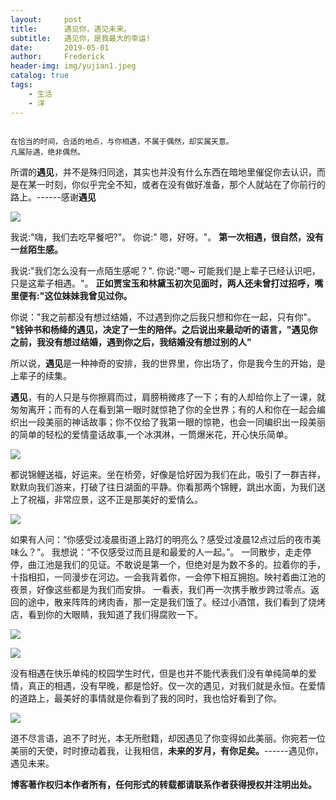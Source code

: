```yaml
---
layout:     post
title:      遇见你，遇见未来。
subtitle:   遇见你，是我最大的幸运!
date:       2019-05-01
author:     Frederick
header-img: img/yujian1.jpeg
catalog: true
tags:
    - 生活
    - 洋
---
```


```

在恰当的时间，合适的地点，与你相遇，不属于偶然，却实属天意。
凡属际遇，绝非偶然。
```

所谓的**遇见**，并不是殊归同途，其实也并没有什么东西在暗地里催促你去认识，而是在某一时刻，你似乎完全不知，或者在没有做好准备，那个人就站在了你前行的路上。------感谢**遇见**

![](https://github.com/FrederickHou/FrederickHou.github.io/blob/master/img/yujian6.jpeg?raw=true)

我说:"嗨，我们去吃早餐吧?"。 
你说:" 嗯，好呀。"。
**第一次相遇，很自然，没有一丝陌生感。**

我说:"我们怎么没有一点陌生感呢？".
你说:"嗯~ 可能我们是上辈子已经认识吧，只是这辈子相遇。"。
**正如贾宝玉和林黛玉初次见面时，两人还未曾打过招呼，嘴里便有:"这位妹妹我曾见过你。**

你说："我之前都没有想过结婚，不过遇到你之后我只想和你在一起，只有你"。
**"钱钟书和杨绛的遇见，决定了一生的陪伴。之后说出来最动听的语言，"遇见你之前，我没有想过结婚，遇到你之后，我结婚没有想过别的人"**

所以说，**遇见**是一种神奇的安排，我的世界里，你出场了，你是我今生的开始，是上辈子的续集。

**遇见**，有的人只是与你擦肩而过，肩膀稍微疼了一下；有的人却给你上了一课，就匆匆离开；而有的人在看到第一眼时就惊艳了你的全世界；有的人和你在一起会编织出一段美丽的神话故事；你不仅给了我第一眼的惊艳，也会一同编织出一段美丽的简单的轻松的爱情童话故事,一个冰淇淋，一筒爆米花，开心快乐简单。

![](https://github.com/FrederickHou/FrederickHou.github.io/blob/master/img/yujian3.jpeg?raw=true)

都说锦鲤送福，好运来。坐在桥旁，好像是恰好因为我们在此，吸引了一群吉祥，默默向我们游来，打破了往日湖面的平静。你看那两个锦鲤，跳出水面，为我们送上了祝福，非常应景，这不正是那美好的爱情么。

![](https://github.com/FrederickHou/FrederickHou.github.io/blob/master/img/yujian2.jpeg?raw=true)

如果有人问：“你感受过凌晨街道上路灯的明亮么？感受过凌晨12点过后的夜市美味么？”。
我想说：“不仅感受过而且是和最爱的人一起。”。
一同散步，走走停停，曲江池是我们的见证。不敢说是第一个，但绝对是为数不多的。拉着你的手，十指相扣，一同漫步在河边。一会我背着你，一会停下相互拥抱。映衬着曲江池的夜景，好像这些都是为我们而安排。
一看表，我们再一次携手散步跨过零点。返回的途中，散来阵阵的烤肉香，那一定是我们饿了。经过小酒馆，我们看到了烧烤店，看到你的大眼睛，我知道了我们得腐败一下。

![](https://github.com/FrederickHou/FrederickHou.github.io/blob/master/img/yujian5.jpeg?raw=true)

![](https://github.com/FrederickHou/FrederickHou.github.io/blob/master/img/yujian4.jpeg?raw=true)

没有相遇在快乐单纯的校园学生时代，但是也并不能代表我们没有单纯简单的爱情，真正的相遇，没有早晚，都是恰好。仅一次的遇见，对我们就是永恒。在爱情的道路上，最美好的事情就是你看到了我的同时，我也恰好看到了你。

![](https://github.com/FrederickHou/FrederickHou.github.io/blob/master/img/yujian7.jpeg?raw=true)

道不尽言语，追不了时光，本无所慰籍，却因遇见了你变得如此美丽。你宛若一位美丽的天使，时时撩动着我，让我相信，**未来的岁月，有你足矣。**------遇见你，遇见未来。




**博客著作权归本作者所有，任何形式的转载都请联系作者获得授权并注明出处。**